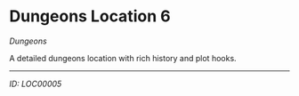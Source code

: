 # Dungeons Location 6

*Dungeons*

A detailed dungeons location with rich history and plot hooks.

---
*ID: LOC00005*